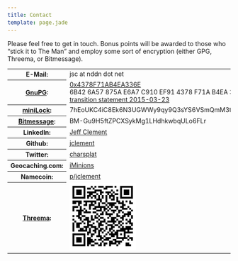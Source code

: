 ```yaml
---
title: Contact
template: page.jade
---
```


<p>Please feel free to get in touch. Bonus points will be awarded to those who &#8220;stick it to The Man&#8221; and employ some sort of encryption (either GPG, Threema, or Bitmessage).</p>

<div class="table-responsive">
<table class="table table-condensed table-striped">
<tbody>
<tr>
<th>E-Mail:</th>
<td class="protectedEmailAddress">jsc at nddn dot net</td>
</tr>
<tr>
<th><a href="http://www.gnupg.org/">GnuPG</a>:</th>
<td><a href="https://keybase.io/jsc">0x4378F71AB4EA336E</a><br />
6B42 6A57 875A E6A7 C910 EF91 4378 F71A B4EA 336E<br />
<a href="/gpg/transition-20150323.txt">transition statement 2015-03-23</a></td>
</tr>
<tr>
<th><a href="https://minilock.io/">miniLock</a>:</th>
<td>7hEoUKC4iC8Ek6N3UGWWy9qy9Q3sYS6VSmQmM3tcx2CmF</td>
</tr>
<tr>
<th><a href="http://bitmessage.org">Bitmessage</a>:</th>
<td>BM-Gu9H5ftZPCXSykMg1LHdhkwbqULo6FLr</td>
</tr>
<tr>
<th>LinkedIn:</th>
<td><a href="http://www.linkedin.com/profile/view?id=6394933">Jeff Clement</a></td>
</tr>
<tr>
<th>Github:</th>
<td><a href="https://github.com/jclement">jclement</a></td>
</tr>
<tr>
<th>Twitter:</th>
<td><a href="https://twitter.com/charsplat">charsplat</a></td>
</tr>
<tr>
<th>Geocaching.com:</th>
<td><a href="http://www.geocaching.com/profile/?guid=f51076ec-b6e9-4acc-ae68-a8855c024edf">iMinions</a></td>
</tr>
<tr>
<th>Namecoin:</th>
<td><a href="http://explorer.dot-bit.org/n/86451">p/jclement</a></td>
</tr>
<tr>
<th><a href="https://threema.ch/en/">Threema</a>:</th>
<td><a href="threema.png"><img src="threema.png" alt="Threema Address" width="150" height="151" /></a></td>
</tr>
</tbody>
</table>
</div>
